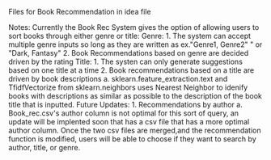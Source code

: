 Files for Book Recommendation in idea file

Notes:
Currently the Book Rec System gives the option of allowing users to sort books through either genre or title:
  Genre: 
    1. The system can accept multiple genre inputs so long as they are written as ex."Genre1, Genre2" " or "Dark, Fantasy"
    2. Book Recommendations based on genre are decided driven by the rating
  Title:
    1. The systen can only generate suggestions based on one title at a time
    2. Book recommendations based on a title are driven by book descriptions
      a. sklearn.feature_extraction.text and TfidfVectorize from sklearn.neighbors uses Nearest Neighbor to idenify books 
      with descriptions as similar as possible to the description of the book title that is inputted.
Future Updates:
    1. Recommendations by author
      a. Book_rec.csv's author column is not optimal for this sort of query, an update will be implented soon that has a csv file that has a more optimal author column.
      Once the two csv files are merged,and the recommendation function is modified, users will be able to choose if they want to search by author, title, or genre.

  
